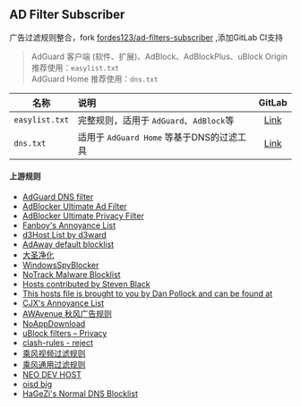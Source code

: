 ## AD Filter Subscriber

广告过滤规则整合，fork [fordes123/ad-filters-subscriber](https://github.com/fordes123/ad-filters-subscriber) ,添加GitLab CI支持
> AdGuard 客户端 (软件、扩展)、AdBlock、AdBlockPlus、uBlock Origin 推荐使用：`easylist.txt`  
> AdGuard Home 推荐使用：`dns.txt`  

| 名称          | 说明                                    | GitLab                                                                                 |
|---------------|:----------------------------------------|:-------------------------------------------------------------------------------------:|
| `easylist.txt`     | 完整规则，适用于 `AdGuard`、`AdBlock`等   | [Link](https://gitlab.com/FlyLoongZhuo/ad-filters-subscriber/-/raw/main/rule/all.txt) |
| `dns.txt`     | 适用于 `AdGuard Home` 等基于DNS的过滤工具 | [Link](https://gitlab.com/FlyLoongZhuo/ad-filters-subscriber/-/raw/main/rule/dns.txt) |


#### 上游规则

- [AdGuard DNS filter](https://adguardteam.github.io/HostlistsRegistry/assets/filter_1.txt)
- [AdBlocker Ultimate Ad Filter](https://filters.adavoid.org/ultimate-ad-filter.txt)
- [AdBlocker Ultimate Privacy Filter](https://filters.adavoid.org/ultimate-ad-filter.txt)
- [Fanboy's Annoyance List](https://easylist-downloads.adblockplus.org/fanboy-annoyance.txt)
- [d3Host List by d3ward](https://raw.githubusercontent.com/d3ward/toolz/master/src/d3host.txt)
- [AdAway default blocklist](https://raw.githubusercontent.com/AdAway/adaway.github.io/master/hosts.txt)
- [大圣净化](https://raw.githubusercontent.com/jdlingyu/ad-wars/master/hosts)
- [WindowsSpyBlocker](https://raw.githubusercontent.com/crazy-max/WindowsSpyBlocker/master/data/hosts/spy.txt)
- [NoTrack Malware Blocklist](https://gitlab.com/quidsup/notrack-blocklists/-/raw/master/malware.hosts)
- [Hosts contributed by Steven Black](https://raw.githubusercontent.com/StevenBlack/hosts/master/data/StevenBlack/hosts)
- [This hosts file is brought to you by Dan Pollock and can be found at](https://someonewhocares.org/hosts/zero/hosts)
- [CJX's Annoyance List](https://raw.githubusercontent.com/cjx82630/cjxlist/master/cjx-annoyance.txt)
- [AWAvenue 秋风广告规则](https://raw.githubusercontent.com/TG-Twilight/AWAvenue-Ads-Rule/main/AWAvenue-Ads-Rule.txt)
- [NoAppDownload](https://raw.githubusercontent.com/Noyllopa/NoAppDownload/master/NoAppDownload.txt)
- [uBlock filters – Privacy](https://raw.githubusercontent.com/uBlockOrigin/uAssets/master/filters/privacy.txt)
- [clash-rules - reject](https://raw.githubusercontent.com/Loyalsoldier/clash-rules/release/reject.txt)
- [乘风视频过滤规则](https://raw.githubusercontent.com/xinggsf/Adblock-Plus-Rule/master/mv.txt)
- [乘风通用过滤规则](https://raw.githubusercontent.com/xinggsf/Adblock-Plus-Rule/master/rule.txt)
- [NEO DEV HOST](https://raw.githubusercontent.com/neodevpro/neodevhost/master/adblocker)
- [oisd big](https://big.oisd.nl)
- [HaGeZi's Normal DNS Blocklist](https://raw.githubusercontent.com/hagezi/dns-blocklists/main/adblock/multi.txt)
